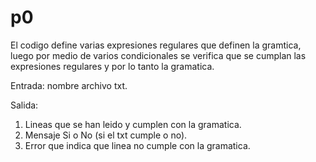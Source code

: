 # p0
El codigo define varias expresiones regulares que definen la gramtica, luego por medio de varios condicionales se verifica que se cumplan las expresiones regulares y por lo tanto la gramatica.

Entrada: nombre archivo txt.

Salida: 
1. Lineas que se han leido y cumplen con la gramatica.
2. Mensaje Si o No (si el txt cumple o no).
3. Error que indica que linea no cumple con la gramatica. 
